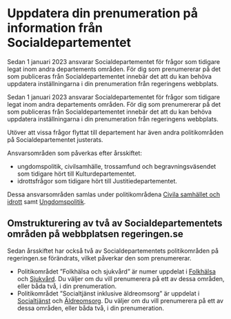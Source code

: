 # Uppdatera din prenumeration på information från Socialdepartementet

Sedan 1 januari 2023 ansvarar Socialdepartementet för frågor som tidigare legat inom andra departements områden. För dig som prenumererar på det som publiceras från Socialdepartementet innebär det att du kan behöva uppdatera inställningarna i din prenumeration från regeringens webbplats.

Sedan 1 januari 2023 ansvarar Socialdepartementet för frågor som tidigare legat inom andra departements områden. För dig som prenumererar på det som publiceras från Socialdepartementet innebär det att du kan behöva uppdatera inställningarna i din prenumeration från regeringens webbplats.

Utöver att vissa frågor flyttat till departement har även andra politikområden på Socialdepartementet justerats.

Ansvarsområden som påverkas efter årsskiftet:

* ungdomspolitik, civilsamhälle, trossamfund och begravningsväsendet som tidigare hört till Kulturdepartementet.
* idrottsfrågor som tidigare hört till Justitiedepartementet.

Dessa ansvarsområden samlas under politikområdena [Civila samhället och idrott](/regeringens-politik/civila-samhallet-och-idrott/) samt [Ungdomspolitik](/regeringens-politik/ungdomspolitik/).

## Omstrukturering av två av Socialdepartementets områden på webbplatsen regeringen.se

Sedan årsskiftet har också två av Socialdepartementets politikområden på regeringen.se förändrats, vilket påverkar den som prenumererar.

* Politikområdet ”Folkhälsa och sjukvård” är numer uppdelat i [Folkhälsa](/regeringens-politik/folkhalsa/) och [Sjukvård](/regeringens-politik/sjukvard/). Du väljer om du vill prenumerera på ett av dessa områden, eller båda två, i din prenumeration.
* Politikområdet ”Socialtjänst inklusive äldreomsorg” är uppdelat i [Socialtjänst](/regeringens-politik/sjukvard/) och [Äldreomsorg](/regeringens-politik/aldreomsorg/). Du väljer om du vill prenumerera på ett av dessa områden, eller båda två, i din prenumeration.

